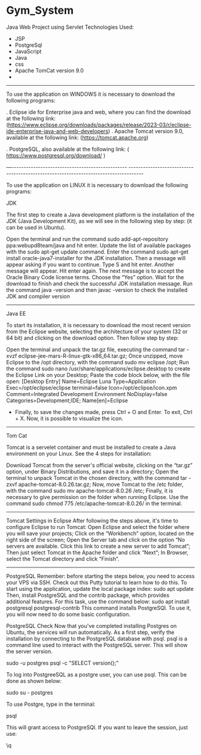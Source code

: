 # Gym_System
Java Web Project using Servlet
Technologies Used:
- JSP
- PostgreSql
- JavaScript
- Java
- css
- Apache TomCat version 9.0
- 
--------------------------------------------------------------------------------------------------------------------

To use the application on WINDOWS it is necessary to download the following programs:

. Eclipse ide for Enterprise java and web, where you can find the download at the following link:
(https://www.eclipse.org/downloads/packages/release/2023-03/r/eclipse-ide-enterprise-java-and-web-developers)
. Apache Tomcat version 9.0, available at the following link: (https://tomcat.apache.org)

. PostgreSQL, also available at the following link: ( https://www.postgresql.org/download/ )

—------------------------------------------------ ------------------------------------------------------------------------------------

To use the application on LINUX it is necessary to download the following programs:

JDK

The first step to create a Java development platform is the installation of the JDK (Java Development Kit), as we will see in the following step by step: (it can be used in Ubuntu).

Open the terminal and run the command sudo add-apt-repository ppa:webupd8team/java and hit enter.
Update the list of available packages with the sudo apt-get update command.
Enter the command sudo apt-get install oracle-java7-installer for the JDK installation. Then a message will appear asking if you want to continue. Type S and hit enter.
Another message will appear. Hit enter again.
The next message is to accept the Oracle Binary Code license terms. Choose the “Yes” option.
Wait for the download to finish and check the successful JDK installation message.
Run the command java -version and then javac -version to check the installed JDK and compiler version

-------------------------------------------------------------------------------------------------------------------------------

Java EE

To start its installation, it is necessary to download the most recent version from the Eclipse website, selecting the architecture of your system (32 or 64 bit) and clicking on the download option. Then follow step by step:


Open the terminal and unpack the tar.gz file, executing the command tar -xvzf eclipse-jee-mars-R-linux-gtk-x86_64.tar.gz;
Once unzipped, move Eclipse to the /opt directory, with the command sudo mv eclipse /opt;
Run the command sudo nano /usr/share/applications/eclipse.desktop to create the Eclipse Link on your Desktop;
Paste the code block below, with the file open:
[Desktop Entry]
Name=Eclipse Luna
Type=Application
Exec=/opt/eclipse/eclipse
terminal=false
Icon=/opt/eclipse/icon.xpm
Comment=Integrated Development Environment
NoDisplay=false
Categories=Development;IDE;
Name[en]=Eclipse

- Finally, to save the changes made, press Ctrl + O and Enter. To exit, Ctrl + X. Now, it is possible to visualize the icon.

--------------------------------------------------------------------------------------------------------------------------------

Tom Cat

Tomcat is a servelet container and must be installed to create a Java environment on your Linux. See the 4 steps for installation:

Download Tomcat from the server's official website, clicking on the “tar.gz” option, under Binary Distributions, and save it in a directory;
Open the terminal to unpack Tomcat in the chosen directory, with the command tar -zxvf apache-tomcat-8.0.26.tar.gz;
Now, move Tomcat to the /etc folder, with the command sudo mv apache-tomcat-8.0.26 /etc;
Finally, it is necessary to give permission on the folder when running Eclipse. Use the command sudo chmod 775 /etc/apache-tomcat-8.0.26/ in the terminal.

--------------------------------------------------------------------------------------------------------------------------------

Tomcat Settings in Eclipse
After following the steps above, it's time to configure Eclipse to run Tomcat:
Open Eclipse and select the folder where you will save your projects;
Click on the “Workbench” option, located on the right side of the screen;
Open the Server tab and click on the option “No servers are available. Click this link to create a new server to add Tomcat”;
Then just select Tomcat in the Apache folder and click “Next”;
In Browser, select the Tomcat directory and click “Finish”.

--------------------------------------------------------------------------------------------------

PostgreSQL
Remember: before starting the steps below, you need to access your VPS via SSH. Check out this Putty tutorial to learn how to do this.
To start using the application, update the local package index:
sudo apt update
Then, install PostgreSQL and the contrib package, which provides additional features. For this task, use the command below:
sudo apt install postgresql postgresql-contrib
This command installs PostgreSQl. To use it, you will now need to do some basic configuration.


PostgreSQL Check
Now that you've completed installing Postgres on Ubuntu, the services will run automatically.
As a first step, verify the installation by connecting to the PostgreSQL database with psql.
psql is a command line used to interact with the PostgreSQL server. This will show the server version.


sudo -u postgres psql -c "SELECT version();"


To log into PostgreeSQL as a postgre user, you can use psql. This can be done as shown below:


sudo su - postgres


To use Postgre, type in the terminal:


psql


This will grant access to PostgreSQl. If you want to leave the session, just use:


\q
